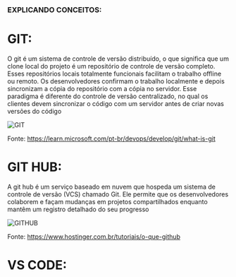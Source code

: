 ### EXPLICANDO CONCEITOS:

# GIT:
O git  é um sistema de controle de versão distribuído, o que significa que um clone local do projeto é um repositório de controle de versão completo. Esses repositórios locais totalmente funcionais facilitam o trabalho offline ou remoto. Os desenvolvedores confirmam o trabalho localmente e depois sincronizam a cópia do repositório com a cópia no servidor. Esse paradigma é diferente do controle de versão centralizado, no qual os clientes devem sincronizar o código com um servidor antes de criar novas versões do código

![GIT](https://blog.geekhunter.com.br/wp-content/uploads/2020/08/comandos-git.png)

Fonte: https://learn.microsoft.com/pt-br/devops/develop/git/what-is-git

# GIT HUB:
A git hub é um serviço baseado em nuvem que hospeda um sistema de controle de versão (VCS) chamado Git. Ele permite que os desenvolvedores colaborem e façam mudanças em projetos compartilhados enquanto mantêm um registro detalhado do seu progresso

![GITHUB](https://www.webfx.com/wp-content/uploads/2022/08/github-logo.png)

Fonte: https://www.hostinger.com.br/tutoriais/o-que-github

# VS CODE:

